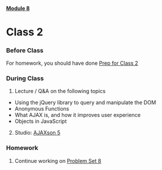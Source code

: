 #### [Module 8](../..)

# Class 2

### Before Class
For homework, you should have done [Prep for Class 2](../class2-prep)

### During Class

1. Lecture / Q&A on the following topics
  * Using the jQuery library to query and manipulate the DOM
  * Anonymous Functions
  * What AJAX is, and how it improves user experience
  * Objects in JavaScript

2. Studio: [AJAXson 5](../studios/ajaxson-5)

### Homework
1. Continue working on [Problem Set 8](../problem-set)

